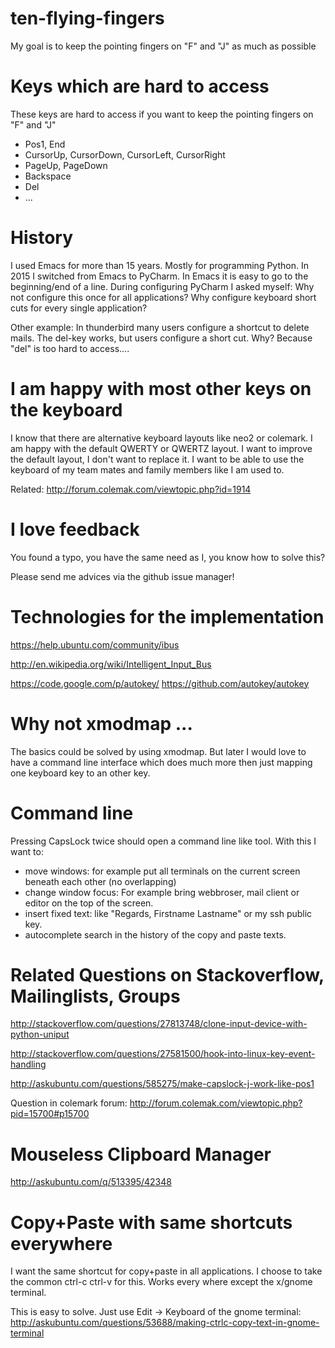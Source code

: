 # ten-flying-fingers
My goal is to keep the pointing fingers on "F" and "J" as much as possible

# Keys which are hard to access

These keys are hard to access if you want to keep the pointing fingers on "F" and "J"

- Pos1, End
- CursorUp, CursorDown, CursorLeft, CursorRight
- PageUp, PageDown
- Backspace
- Del
- ...

# History
I used Emacs for more than 15 years. Mostly for programming Python. In 2015 I switched from Emacs to PyCharm. In Emacs it is easy to go to the beginning/end of a line. During configuring PyCharm I asked myself: Why not configure this once for all applications? Why configure keyboard short cuts for every single application?

Other example: In thunderbird many users configure a shortcut to delete mails. The del-key works, but users configure a short cut. Why? Because "del" is too hard to access....

# I am happy with most other keys on the keyboard

I know that there are alternative keyboard layouts like neo2 or colemark. I am happy with the default QWERTY or QWERTZ layout. I want to improve the default layout, I don't want to replace it. I want to be able to use the keyboard of my team mates and family members like I am used to.

Related: http://forum.colemak.com/viewtopic.php?id=1914


# I love feedback

You found a typo, you have the same need as I, you know how to solve this?

Please send me advices via the github issue manager!

# Technologies for the implementation

https://help.ubuntu.com/community/ibus

http://en.wikipedia.org/wiki/Intelligent_Input_Bus

https://code.google.com/p/autokey/  https://github.com/autokey/autokey

# Why not xmodmap ...

The basics could be solved by using xmodmap. But later I would love to have a command line interface which does much more then just mapping one keyboard key to an other key.

# Command line

Pressing CapsLock twice should open a command line like tool. With this I want to:

  - move windows: for example put all terminals on the current screen beneath each other (no overlapping)
  - change window focus: For example bring webbroser, mail client or editor on the top of the screen.
  - insert fixed text: like "Regards, Firstname Lastname" or my ssh public key.
  - autocomplete search in the history of the copy and paste texts.


# Related Questions on Stackoverflow, Mailinglists, Groups

http://stackoverflow.com/questions/27813748/clone-input-device-with-python-uniput

http://stackoverflow.com/questions/27581500/hook-into-linux-key-event-handling

http://askubuntu.com/questions/585275/make-capslock-j-work-like-pos1

Question in colemark forum:
http://forum.colemak.com/viewtopic.php?pid=15700#p15700


# Mouseless Clipboard Manager
http://askubuntu.com/q/513395/42348

# Copy+Paste with same shortcuts everywhere
I want the same shortcut for copy+paste in all applications. I choose to take the common ctrl-c ctrl-v for this. Works every where except the x/gnome terminal.

This is easy to solve. Just use Edit -> Keyboard of the gnome terminal: http://askubuntu.com/questions/53688/making-ctrlc-copy-text-in-gnome-terminal
